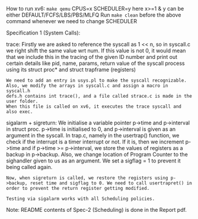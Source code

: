 How to run xv6:
    `make qemu` CPUS=x SCHEDULER=y
    here x>=1 & y can be either DEFAULT/FCFS/LBS/PBS/MLFQ
    Run `make clean` before the above command whenever we need to change SCHEDULER

Specification 1 (System Calls):

trace:
    Firstly we are asked to reference the syscall as 1 << n, so in syscall.c we right shift the same value wrt num.
    If this value is not 0, it would mean that we include this in the tracing of the given ID number and print out certain details like pid, name, params, return value of the syscall process using its struct proc* and struct trapframe (registers)

    We need to add an entry in usys.pl to make the syscall recognizable. Also, we modify the arrays in syscall.c and assign a macro in syscall.h
    defs.h contains int trace(), and a file called strace.c is made in the user folder. 
    When this file is called on xv6, it executes the trace syscall and also exec.

sigalarm + sigreturn:
    We initialise a variable pointer p->time and p->interval in struct proc.
    p->time is initialised to 0, and p->interval is given as an argument in the syscall.
    In trap.c, namely in the usertrap() function, we check if the interrupt is a timer interrupt or not. If it is, then we increment p->time and if p->time >= p->interval, we store the values of registers as a backup in p->backup.
    Also, we change location of Program Counter to the sighandler given to us as an argument.
    We set a sigflag = 1 to prevent it being called again.

    Now, when sigreturn is called, we restore the registers using p->backup, reset time and sigflag to 0. We need to call usertrapret() in order to prevent the return register getting modified.

    Testing via sigalarm works with all Scheduling policies.

Note: README contents of Spec-2 (Scheduling) is done in the Report pdf.